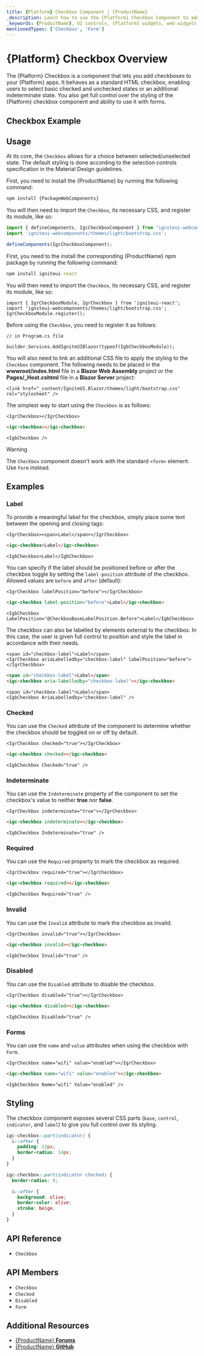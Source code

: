 ```yaml
---
title: {Platform} Checkbox Component | {ProductName}
_description: Learn how to use the {Platform} Checkbox Component to add checkboxes and enable checked, unchecked or indeterminate state for end-users.
_keywords: {ProductName}, UI controls, {Platform} widgets, web widgets, UI widgets, {Platform}, Native {Platform} Components Suite, Native {Platform} Controls, Native {Platform} Components Library, {Platform} Checkbox components, {Platform} Checkbox controls
mentionedTypes: ['Checkbox', 'Form']
---
```


# {Platform} Checkbox Overview

The {Platform} Checkbox is a component that lets you add checkboxes to your {Platform} apps. It behaves as a standard HTML checkbox, enabling users to select basic checked and unchecked states or an additional indeterminate state. You also get full control over the styling of the {Platform} checkbox component and ability to use it with forms.

## Checkbox Example

<code-view style="height: 100px"
           data-demos-base-url="{environment:demosBaseUrl}"
           iframe-src="{environment:demosBaseUrl}/inputs/checkbox-overview" alt="{Platform} Checkbox Example"
           github-src="inputs/checkbox/overview">
</code-view>

<div class="divider--half"></div>

## Usage

At its core, the `Checkbox` allows for a choice between selected/unselected state. The default styling is done according to the selection controls specification in the Material Design guidelines.

<!-- WebComponents -->
First, you need to install the {ProductName} by running the following command:

```cmd
npm install {PackageWebComponents}
```

You will then need to import the `Checkbox`, its necessary CSS, and register its module, like so:

```ts
import { defineComponents, IgcCheckboxComponent } from "igniteui-webcomponents";
import 'igniteui-webcomponents/themes/light/bootstrap.css';

defineComponents(IgcCheckboxComponent);
```
<!-- end: WebComponents -->

<!-- React -->
First, you need to the install the corresponding {ProductName} npm package by running the following command:

```cmd
npm install igniteui-react
```

You will then need to import the `Checkbox`, its necessary CSS, and register its module, like so:

```tsx
import { IgrCheckboxModule, IgrCheckbox } from 'igniteui-react';
import 'igniteui-webcomponents/themes/light/bootstrap.css';
IgrCheckboxModule.register();
```
<!-- end: React -->

<!-- Blazor -->

Before using the `Checkbox`, you need to register it as follows:

```razor
// in Program.cs file

builder.Services.AddIgniteUIBlazor(typeof(IgbCheckboxModule));
```

You will also need to link an additional CSS file to apply the styling to the `Checkbox` component. The following needs to be placed in the **wwwroot/index.html** file in a **Blazor Web Assembly** project or the **Pages/_Host.cshtml** file in a **Blazor Server** project:

```razor
<link href="_content/IgniteUI.Blazor/themes/light/bootstrap.css" rel="stylesheet" />
```

<!-- end: Blazor -->

<div class="divider--half"></div>

The simplest way to start using the `Checkbox` is as follows:

```tsx
<IgrCheckbox></IgrCheckbox>
```

```html
<igc-checkbox></igc-checkbox>
```

```razor
<IgbCheckbox />
```

>[!WARNING]
> The `Checkbox` component doesn't work with the standard `<form>` element. Use `Form` instead.


## Examples

### Label

To provide a meaningful label for the checkbox, simply place some text between the opening and closing tags:

```tsx
<IgrCheckbox><span>Label</span></IgrCheckbox>
```

```html
<igc-checkbox>Label</igc-checkbox>
```

```razor
<IgbCheckbox>Label</IgbCheckbox>
```

You can specify if the label should be positioned before or after the checkbox toggle by setting the `label-position` attribute of the checkbox. Allowed values are `before` and `after` (default):

```tsx
<IgrCheckbox labelPosition="before"></IgrCheckbox>
```

```html
<igc-checkbox label-position="before">Label</igc-checkbox>
```

```razor
<IgbCheckbox LabelPosition="@CheckboxBaseLabelPosition.Before">Label</IgbCheckbox>
```

The checkbox can also be labelled by elements external to the checkbox. In this case, the user is given full control to position and style the label in accordance with their needs.

```tsx
<span id="checkbox-label">Label</span>
<IgrCheckbox ariaLabelledby="checkbox-label" labelPosition="before"></IgrCheckbox>
```

```html
<span id="checkbox-label">Label</span>
<igc-checkbox aria-labelledby="checkbox-label"></igc-checkbox>
```

```razor
<span id="checkbox-label">Label</span>
<IgbCheckbox AriaLabelledby="checkbox-label" />
```

<code-view style="height: 100px"
           data-demos-base-url="{environment:dvDemosBaseUrl}"
           iframe-src="{environment:dvDemosBaseUrl}/inputs/checkbox-label"
           alt="{Platform} Checkbox Example"
           github-src="inputs/checkbox/label">
</code-view>

### Checked

You can use the `Checked` attribute of the component to determine whether the checkbox should be toggled on or off by default.

```tsx
<IgrCheckbox checked="true"></IgrCheckbox>
```

```html
<igc-checkbox checked></igc-checkbox>
```

```razor
<IgbCheckbox Checked="true" />
```

<code-view style="height: 100px"
           data-demos-base-url="{environment:dvDemosBaseUrl}"
           iframe-src="{environment:dvDemosBaseUrl}/inputs/checkbox-checking"
           alt="{Platform} Checkbox Example"
           github-src="inputs/checkbox/checking">
</code-view>

### Indeterminate

You can use the `Indeterminate` property of the component to set the checkbox's value to neither **true** nor **false**.

```tsx
<IgrCheckbox indeterminate="true"></IgrCheckbox>
```

```html
<igc-checkbox indeterminate></igc-checkbox>
```

```razor
<IgbCheckbox Indeterminate="true" />
```

<code-view style="height: 100px"
           data-demos-base-url="{environment:dvDemosBaseUrl}"
           iframe-src="{environment:dvDemosBaseUrl}/inputs/checkbox-indeterminate"
           alt="{Platform} Checkbox Example"
           github-src="inputs/checkbox/indeterminate">
</code-view>

### Required

You can use the `Required` property to mark the checkbox as required.

```tsx
<IgrCheckbox required="true"></IgrCheckbox>
```

```html
<igc-checkbox required></igc-checkbox>
```

```razor
<IgbCheckbox Required="true" />
```

### Invalid

You can use the `Invalid` attribute to mark the checkbox as invalid.

```tsx
<IgrCheckbox invalid="true"></IgrCheckbox>
```

```html
<igc-checkbox invalid></igc-checkbox>
```

```razor
<IgbCheckbox Invalid="true" />
```

### Disabled

You can use the `Disabled` attribute to disable the checkbox.

```tsx
<IgrCheckbox disabled="true"></IgrCheckbox>
```

```html
<igc-checkbox disabled></igc-checkbox>
```

```razor
<IgbCheckbox Disabled="true" />
```

<code-view style="height: 100px"
           data-demos-base-url="{environment:dvDemosBaseUrl}"
           iframe-src="{environment:dvDemosBaseUrl}/inputs/checkbox-disabled"
           alt="{Platform} Checkbox Example"
           github-src="inputs/checkbox/disabled">
</code-view>

### Forms

You can use the `name` and `value` attributes when using the checkbox with `Form`.

```tsx
<IgrCheckbox name="wifi" value="enabled"></IgrCheckbox>
```

```html
<igc-checkbox name="wifi" value="enabled"></igc-checkbox>
```

```razor
<IgbCheckbox Name="wifi" Value="enabled" />
```

## Styling

The checkbox component exposes several CSS parts (`base`, `control`, `indicator`, and `label`) to give you full control over its styling.

```css
igc-checkbox::part(indicator) {
  &::after {
    padding: 12px;
    border-radius: 14px;
  }
}

igc-checkbox::part(indicator checked) {
  border-radius: 0;

  &::after {
    background: olive;
    border-color: olive;
    stroke: beige;
  }
}
```

<!-- WebComponents -->

## API Reference

* `Checkbox`

<!-- end: WebComponents -->

## API Members

 - `Checkbox`
 - `Checked`
 - `Disabled`
 - `Form`


## Additional Resources

* [{ProductName} **Forums**](https://www.infragistics.com/community/forums/f/ignite-ui-for-{PlatformLower})
* [{ProductName} **GitHub**](https://github.com/IgniteUI/igniteui-{PlatformLowerNoHyphen})
